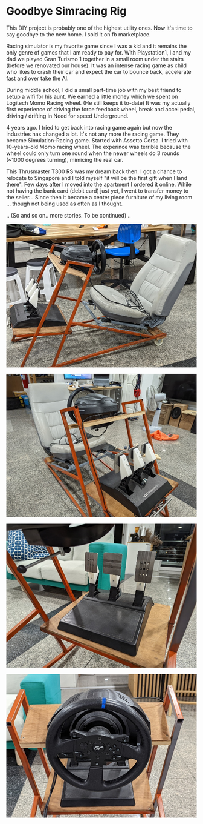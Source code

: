 # Goodbye Simracing Rig
This DIY project is probably one of the highest utility ones. Now it's time to say goodbye to the new home. I sold it on fb marketplace. 

Racing simulator is my favorite game since I was a kid and it remains the only genre of games that I am ready to pay for. With Playstation1, I and my dad we played Gran Turismo 1 together in a small room under the stairs (before we renovated our house). It was an intense racing game as child who likes to crash their car and expect the car to bounce back, accelerate fast and over take the AI.

During middle school, I did a small part-time job with my best friend to setup a wifi for his aunt. We earned a little money which we spent on Logitech Momo Racing wheel. (He still keeps it to-date) It was my actually first experience of driving the force feedback wheel, break and accel pedal, driving / drifting in Need for speed Underground.

4 years ago. I tried to get back into racing game again but now the industries has changed a lot. It's not any more the racing game. They became Simulation-Racing game. Started with Assetto Corsa. I tried with 10-years-old Momo racing wheel. The experince was terrible because the wheel could only turn one round when the newer wheels do 3 rounds (~1000 degrees turning), mimicing the real car.

This Thrusmaster T300 RS was my dream back then. I got a chance to relocate to Singapore and I told myself "it will be the first gift when I land there". Few days after I moved into the apartment I ordered it online. While not having the bank card (debit card) just yet, I went to transfer money to the seller... Since then it became a center piece furniture of my living room ... though not being used as often as I thought.

..
(So and so on.. more stories. To be continued)
..


![](/image/simrig4.jpg)

![](/image/simrig1.jpg)

![](/image/simrig2.jpg)

![](/image/simrig3.jpg)

